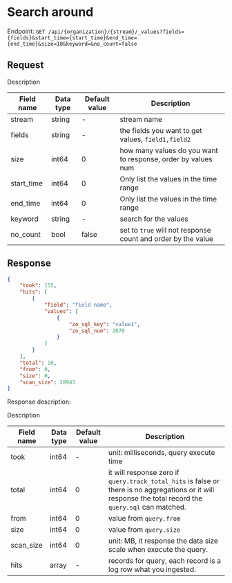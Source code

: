 # Search around

Endpoint: `GET /api/{organization}/{stream}/_values?fields={fields}&start_time={start_time}&end_time={end_time}&size=10&keyword=&no_count=false`

## Request

Description

| Field name | Data type | Default value | Description |
|------------|-----------|---------------|-------------|
| stream     | string    | -             | stream name |
| fields     | string    | -             | the fields you want to get values, `field1,field2` |
| size       | int64     | 0             | how many values do you want to response, order by values num |
| start_time | int64     | 0             | Only list the values in the time range |
| end_time   | int64     | 0             | Only list the values in the time range |
| keyword    | string    | -             | search for the values |
| no_count   | bool      | false         | set to `true` will not response count and order by the value |

## Response

```json
{
	"took": 155,
	"hits": [
		{
			"field": "field name",
			"values": [
				{
                    "zo_sql_key": "value1",
                    "zo_sql_num": 2070
                }
			]
		}
	],
	"total": 10,
	"from": 0,
	"size": 0,
	"scan_size": 28943
}
```

Response description:

Description

| Field name | Data type | Default value | Description |
|------------|-----------|---------------|-------------|
| took       | int64     | -             | unit: milliseconds, query execute time |
| total      | int64     | 0             | it will response zero if `query.track_total_hits` is false or there is no aggregations or it will response the total record the `query.sql` can matched. |
| from       | int64     | 0             | value from `query.from` |
| size       | int64     | 0             | value from `query.size` |
| scan_size  | int64     | 0             | unit: MB, it response the data size scale when execute the query. |
| hits       | array     | -             | records for query, each record is a log row what you ingested. |
